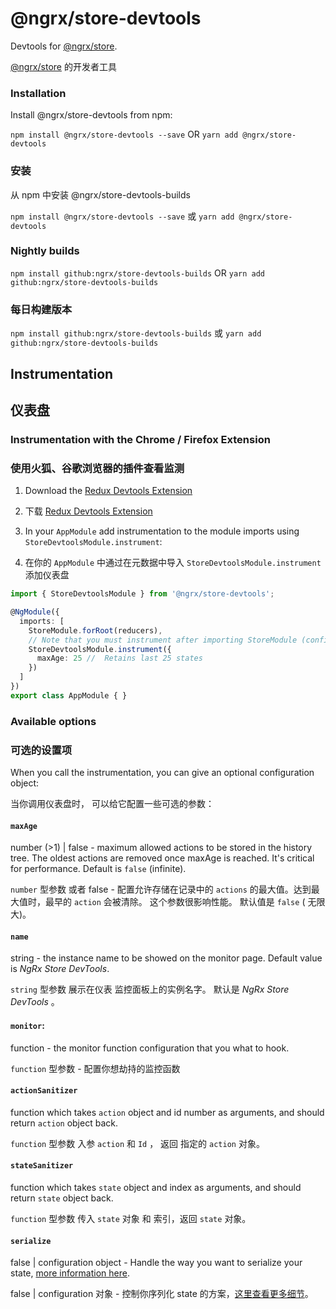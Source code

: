 # @ngrx/store-devtools


Devtools for [@ngrx/store](../store/README.md).


[@ngrx/store](../store/README.md) 的开发者工具

### Installation
Install @ngrx/store-devtools from npm:

`npm install @ngrx/store-devtools --save` OR `yarn add @ngrx/store-devtools`


### 安装
从 npm 中安装  @ngrx/store-devtools-builds

`npm install @ngrx/store-devtools --save`  或 `yarn add @ngrx/store-devtools`


### Nightly builds

`npm install github:ngrx/store-devtools-builds` OR `yarn add github:ngrx/store-devtools-builds`


### 每日构建版本

`npm install github:ngrx/store-devtools-builds` 或 `yarn add github:ngrx/store-devtools-builds`


## Instrumentation


## 仪表盘

### Instrumentation with the Chrome / Firefox Extension

### 使用火狐、谷歌浏览器的插件查看监测

1. Download the [Redux Devtools Extension](http://zalmoxisus.github.io/redux-devtools-extension/)

1. 下载 [Redux Devtools Extension](http://zalmoxisus.github.io/redux-devtools-extension/)

2. In your `AppModule` add instrumentation to the module imports using `StoreDevtoolsModule.instrument`:

2. 在你的 `AppModule` 中通过在元数据中导入 `StoreDevtoolsModule.instrument` 添加仪表盘

```ts
import { StoreDevtoolsModule } from '@ngrx/store-devtools';

@NgModule({
  imports: [
    StoreModule.forRoot(reducers),
    // Note that you must instrument after importing StoreModule (config is optional)
    StoreDevtoolsModule.instrument({
      maxAge: 25 //  Retains last 25 states
    })
  ]
})
export class AppModule { }
```

### Available options

### 可选的设置项

When you call the instrumentation, you can give an optional configuration object:

当你调用仪表盘时， 可以给它配置一些可选的参数：

#### `maxAge`
number (>1) | false - maximum allowed actions to be stored in the history tree. The oldest actions are removed once maxAge is reached. It's critical for performance. Default is `false` (infinite).

`number` 型参数 或者 false - 配置允许存储在记录中的 `actions` 的最大值。达到最大值时，最早的 `action` 会被清除。 这个参数很影响性能。 默认值是 `false` ( 无限大)。

#### `name`
string - the instance name to be showed on the monitor page. Default value is _NgRx Store DevTools_.

`string` 型参数 展示在仪表 监控面板上的实例名字。 默认是 _NgRx Store DevTools_ 。

#### `monitor`:
function - the monitor function configuration that you what to hook.

`function` 型参数 - 配置你想劫持的监控函数

#### `actionSanitizer`
function which takes `action` object and id number as arguments, and should return `action` object back.
 
`function` 型参数  入参 `action` 和 `Id` ， 返回 指定的 `action` 对象。 

#### `stateSanitizer`
function which takes `state` object and index as arguments, and should return `state` object back.

`function` 型参数  传入 `state` 对象 和 索引，返回 `state` 对象。

#### `serialize` 
false | configuration object - Handle the way you want to serialize your state, [more information here](https://github.com/zalmoxisus/redux-devtools-extension/blob/master/docs/API/Arguments.md#serialize). 

false | configuration 对象 - 控制你序列化 state 的方案，[这里查看更多细节](https://github.com/zalmoxisus/redux-devtools-extension/blob/master/docs/API/Arguments.md#serialize)。
